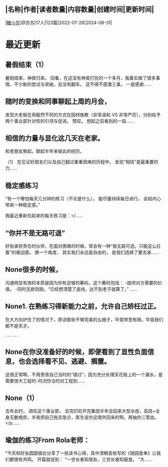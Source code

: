 |名称|作者|读者数量|内容数量|创建时间|更新时间|
---
|[糖小苏](https://xiaobot.net/p/Deartang?refer=0b133df9-27dc-423b-8101-639049001c13)|@苏苏|17人|123篇|2022-07-26|2024-08-31|

# 最近更新
## 暑假结束（1）
暑假结束，神兽归来。
回看，在这没有神兽打扰的一个多月，我着实做了很多事情。不少新的尝试与突破，且没有翻车。
这不得不感激三事。
一是感谢......
## 随时的变换和同事聊起上周的月会，
发现大老板在用截然不同的方式在因材施教（非常温和 VS 非常严厉），分别给予两个事业部针对性的引领与促进。
赞叹。
想起之前看到的一段......
## 相信的力量与显化这几天在老家。
和老朋友聚起，聊起半年来彼此的经历。

（1）
在见证好朋友们以及自己翻过重重困难的历程中，
发现“相信”是最重要的力......
## 稳定感练习
“有一个哪怕每天几分钟的练习（不论是什么），
能尽量持续每日进行，
会给内心带来一种稳定感。”

我最近重新捡起来的每天练习是：</......
## “你并不是无路可退”
好些承担责任的伙伴，在面对困难的时候，常会有一种“我无路可选，只能这么扛着”的被迫感。
换一个角度，
其实我们永远是自由的，
是我们选择了要去承......
## None很多的时候，
沟通明显有效的本质是因为你有足够的筹码，这个筹码包括：
-提供对方需要的价值。
-同时无欲则刚。“已经想清楚了底线，达不到老子就算了。”
......
## None1. 在熟练习得新能力之前，允许自己矫枉过正。

在大方向护住了的情况下，原谅那些不够完美的幺蛾子，毕竟带宽有限。毕竟我们都不是天才。

    ......
## None在你没准备好的时候，即便看到了显性负面信息，也会选择看不见、逃避、搁置。
这很正常啊，不用责怪自己当时的“错过”，因为充分处理天花板上的一个漏水，是需要很大工程的-何况你当时对工程到......
## None（1）
去年此时，
调任这个事业部，
去完印尼开完集团半年会回来大型水痘，高烧+全身无数疱疹。半夜把自己拖去急诊，医生说你这境外回来的啊，再抽你三管血。</p......
## 瑜伽的练习From Rola老师：

“今天和好友圆圆彼此分享了一些读书心得，其中清朝袁枚写的《随园食单》让我们都很有共鸣。 开篇就说到： “一世长者知居处，三世长者知服食。 ”大......

